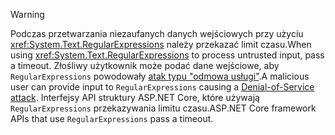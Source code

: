 > [!WARNING]
> <span data-ttu-id="185bf-101">Podczas przetwarzania niezaufanych danych wejściowych przy użyciu <xref:System.Text.RegularExpressions> należy przekazać limit czasu.</span><span class="sxs-lookup"><span data-stu-id="185bf-101">When using <xref:System.Text.RegularExpressions> to process untrusted input, pass a timeout.</span></span> <span data-ttu-id="185bf-102">Złośliwy użytkownik może podać dane wejściowe, aby `RegularExpressions` powodowały [atak typu "odmowa usługi"](https://www.us-cert.gov/ncas/tips/ST04-015).</span><span class="sxs-lookup"><span data-stu-id="185bf-102">A malicious user can provide input to `RegularExpressions` causing a [Denial-of-Service attack](https://www.us-cert.gov/ncas/tips/ST04-015).</span></span> <span data-ttu-id="185bf-103">Interfejsy API struktury ASP.NET Core, które używają `RegularExpressions` przekazywania limitu czasu.</span><span class="sxs-lookup"><span data-stu-id="185bf-103">ASP.NET Core framework APIs that use `RegularExpressions` pass a timeout.</span></span>